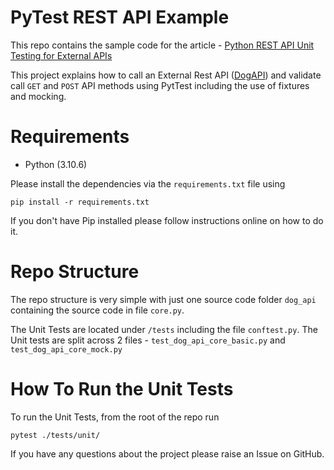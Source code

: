 # PyTest REST API Example

This repo contains the sample code for the article - [Python REST API Unit Testing for External APIs](https://pytest-with-eric.com/pytest-best-practices/python-rest-api-unit-testing/)

This project explains how to call an External Rest API ([DogAPI](https://thedogapi.com/)) and validate call `GET` and `POST` API methods using PytTest including the use of fixtures and mocking.
# Requirements
* Python (3.10.6)

Please install the dependencies via the `requirements.txt` file using 
```commandline
pip install -r requirements.txt
```
If you don't have Pip installed please follow instructions online on how to do it.   

# Repo Structure
The repo structure is very simple with just one source code folder `dog_api` containing the source code in file `core.py`.

The Unit Tests are located under `/tests` including the file `conftest.py`. The Unit tests are split across 2 files - `test_dog_api_core_basic.py` and `test_dog_api_core_mock.py`

# How To Run the Unit Tests
To run the Unit Tests, from the root of the repo run
```commandline
pytest ./tests/unit/
```

If you have any questions about the project please raise an Issue on GitHub. 